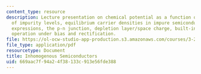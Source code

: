 ```yaml
---
content_type: resource
description: Lecture presentation on chemical potential as a function of T, population
  of impurity levels, equilibrium carrier densities in impure semiconductors, simplified
  expressions, the p-n junction, depletion layer/space charge, built-in voltage, and
  operation under bias and rectification.
file: https://ol-ocw-studio-app-production.s3.amazonaws.com/courses/3-23-electrical-optical-and-magnetic-properties-of-materials-fall-2007/669aac7f94a24f38133c913e56fde388_clean14.pdf
file_type: application/pdf
resourcetype: Document
title: Inhomogenous Semiconductors
uid: 669aac7f-94a2-4f38-133c-913e56fde388
---
```

